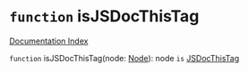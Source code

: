 # `function` isJSDocThisTag

[Documentation Index](../README.md)

`function` isJSDocThisTag(node: [Node](../private.interface.Node/README.md)): node `is` [JSDocThisTag](../private.interface.JSDocThisTag/README.md)